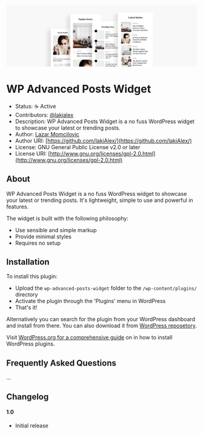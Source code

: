 ![WP Advanced Posts Widget](https://github.com/lakiAlex/wp-advanced-posts-widget/blob/master/src/img/banner-1544x500.png)

# WP Advanced Posts Widget

* Status: :coffee: Active
* Contributors: [@lakialex](http://twitter.com/lakiAleksCS)
* Description: WP Advanced Posts Widget is a no fuss WordPress widget to showcase your latest or trending posts.
* Author: [Lazar Momcilovic](https://github.com/lakiAlex/)
* Author URI: [https://github.com/lakiAlex/](https://github.com/lakiAlex/)
* License: GNU General Public License v2.0 or later
* License URI: [http://www.gnu.org/licenses/gpl-2.0.html](http://www.gnu.org/licenses/gpl-2.0.html)

## About

WP Advanced Posts Widget is a no fuss WordPress widget to showcase your latest or trending posts. It's lightweight, simple to use and powerful in features.

The widget is built with the following philosophy:

* Use sensible and simple markup
* Provide minimal styles
* Requires no setup

## Installation

To install this plugin:

* Upload the `wp-advanced-posts-widget` folder to the `/wp-content/plugins/` directory
* Activate the plugin through the 'Plugins' menu in WordPress
* That's it!

Alternatively you can search for the plugin from your WordPress dashboard and install from there.
You can also download it from [WordPress reposetory](https://wordpress.org/plugins/wp-advanced-posts-widget/).

Visit [WordPress.org for a comprehensive guide](http://codex.wordpress.org/Managing_Plugins#Manual_Plugin_Installation) on in how to install WordPress plugins.

## Frequently Asked Questions

...

## Changelog

#### 1.0
* Initial release

